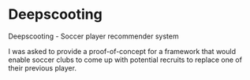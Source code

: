 # Deepscooting
Deepscooting - Soccer player recommender system

I was asked to provide a proof-of-concept for a framework that would enable soccer clubs to come up with potential recruits to replace one of their previous player.
